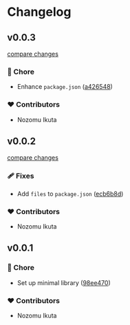 # Changelog


## v0.0.3

[compare changes](https://github.com/NozomuIkuta/vue-v8n/compare/v0.0.2...v0.0.3)

### 🏡 Chore

- Enhance `package.json` ([a426548](https://github.com/NozomuIkuta/vue-v8n/commit/a426548))

### ❤️ Contributors

- Nozomu Ikuta

## v0.0.2

[compare changes](https://github.com/NozomuIkuta/vue-v8n/compare/v0.0.1...v0.0.2)

### 🩹 Fixes

- Add `files` to `package.json` ([ecb6b8d](https://github.com/NozomuIkuta/vue-v8n/commit/ecb6b8d))

### ❤️ Contributors

- Nozomu Ikuta

## v0.0.1


### 🏡 Chore

- Set up minimal library ([98ee470](https://github.com/NozomuIkuta/vue-v8n/commit/98ee470))

### ❤️ Contributors

- Nozomu Ikuta

